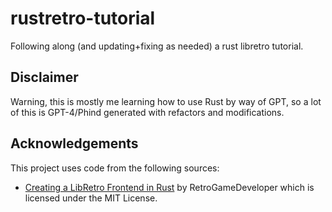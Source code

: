 # rustretro-tutorial
Following along (and updating+fixing as needed) a rust libretro tutorial.

## Disclaimer
Warning, this is mostly me learning how to use Rust by way of GPT, so a lot of this is GPT-4/Phind generated with refactors and modifications.

## Acknowledgements
This project uses code from the following sources:

- [Creating a LibRetro Frontend in Rust](https://www.retroreversing.com/CreateALibRetroFrontEndInRust) by RetroGameDeveloper which is licensed under the MIT License.